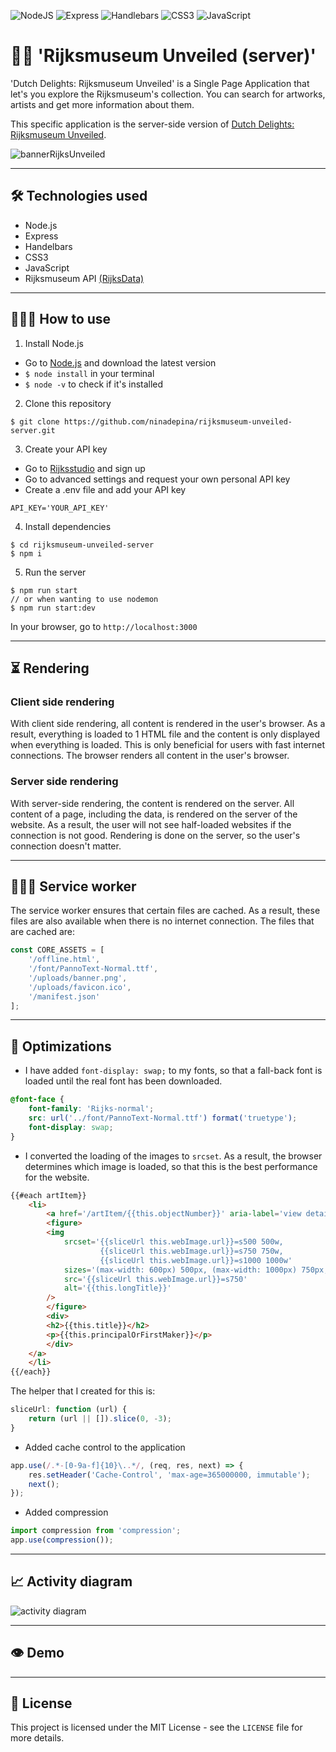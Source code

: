 ![NodeJS](https://img.shields.io/badge/node.js-6DA55F?style=for-the-badge&logo=node.js&logoColor=white) ![Express](https://img.shields.io/badge/Express.js-000000?style=for-the-badge&logo=express&logoColor=white) ![Handlebars](https://img.shields.io/badge/Handlebars.js-f0772b?style=for-the-badge&logo=handlebarsdotjs&logoColor=white) ![CSS3](https://img.shields.io/badge/css3-%231572B6.svg?style=for-the-badge&logo=css3&logoColor=white) ![JavaScript](https://img.shields.io/badge/javascript-%23323330.svg?style=for-the-badge&logo=javascript&logoColor=%23F7DF1E)

# 👋🏼 'Rijksmuseum Unveiled (server)'
'Dutch Delights: Rijksmuseum Unveiled' is a Single Page Application that let's you explore the Rijksmuseum's collection. You can search for artworks, artists and get more information about them.

This specific application is the server-side version of [Dutch Delights: Rijksmuseum Unveiled](https://github.com/ninadepina/rijksmuseum-unveiled).

![bannerRijksUnveiled](https://user-images.githubusercontent.com/89778503/220186555-1a8edc48-35d1-4e9d-ae70-03c9e75730eb.png)

---

## 🛠️ Technologies used
-   Node.js
-   Express
-   Handelbars
-   CSS3
-   JavaScript
-   Rijksmuseum API [(RijksData)](https://data.rijksmuseum.nl/object-metadata/api/)

---

## 👩🏼‍💻 How to use
1. Install Node.js
- Go to [Node.js](https://nodejs.org/en/) and download the latest version
- `$ node install` in your terminal
- `$ node -v` to check if it's installed

2. Clone this repository
```
$ git clone https://github.com/ninadepina/rijksmuseum-unveiled-server.git
```

3. Create your API key
- Go to [Rijksstudio](https://www.rijksmuseum.nl/nl/rijksstudio) and sign up
- Go to advanced settings and request your own personal API key
- Create a .env file and add your API key
```
API_KEY='YOUR_API_KEY'
```

4. Install dependencies
```
$ cd rijksmuseum-unveiled-server
$ npm i
```

5. Run the server
```
$ npm run start
// or when wanting to use nodemon
$ npm run start:dev
```
In your browser, go to `http://localhost:3000`

---

## ⏳ Rendering

### Client side rendering
With client side rendering, all content is rendered in the user's browser. As a result, everything is loaded to 1 HTML file and the content is only displayed when everything is loaded. This is only beneficial for users with fast internet connections. The browser renders all content in the user's browser.

### Server side rendering
With server-side rendering, the content is rendered on the server. All content of a page, including the data, is rendered on the server of the website. As a result, the user will not see half-loaded websites if the connection is not good. Rendering is done on the server, so the user's connection doesn't matter.

---

## 🏋🏻‍♀️ Service worker
The service worker ensures that certain files are cached. As a result, these files are also available when there is no internet connection. The files that are cached are:
```javascript
const CORE_ASSETS = [
    '/offline.html',
	'/font/PannoText-Normal.ttf',
	'/uploads/banner.png',
    '/uploads/favicon.ico',
	'/manifest.json'
];
```

---

## 💨 Optimizations
- I have added `font-display: swap;` to my fonts, so that a fall-back font is loaded until the real font has been downloaded.
```css
@font-face {
    font-family: 'Rijks-normal';
    src: url('../font/PannoText-Normal.ttf') format('truetype');
    font-display: swap;
}
```

- I converted the loading of the images to `srcset`. As a result, the browser determines which image is loaded, so that this is the best performance for the website.
```html
{{#each artItem}}
    <li>
        <a href='/artItem/{{this.objectNumber}}' aria-label='view details of {{this.title}}'>
	    <figure>
		<img
		    srcset='{{sliceUrl this.webImage.url}}=s500 500w, 
                    {{sliceUrl this.webImage.url}}=s750 750w, 
                    {{sliceUrl this.webImage.url}}=s1000 1000w'
		    sizes='(max-width: 600px) 500px, (max-width: 1000px) 750px, 1000px'
 		    src='{{sliceUrl this.webImage.url}}=s750'
		    alt='{{this.longTitle}}'
		/>
	    </figure>
	    <div>
		<h2>{{this.title}}</h2>
		<p>{{this.principalOrFirstMaker}}</p>
	    </div>
	</a>
    </li>
{{/each}}
```
The helper that I created for this is:
```javascript
sliceUrl: function (url) {
    return (url || []).slice(0, -3);
}
```

- Added cache control to the application
```javascript
app.use(/.*-[0-9a-f]{10}\..*/, (req, res, next) => {
    res.setHeader('Cache-Control', 'max-age=365000000, immutable');
    next();
});
```

- Added compression
```javascript
import compression from 'compression';
app.use(compression());
```

---

## 📈 Activity diagram
![activity diagram](https://user-images.githubusercontent.com/89778503/230193906-b273ccb5-d6cd-4d71-94d3-161fe605d7f7.png)

---

## 👁️ Demo

---

## 📄 License
This project is licensed under the MIT License - see the `LICENSE` file for more details.
